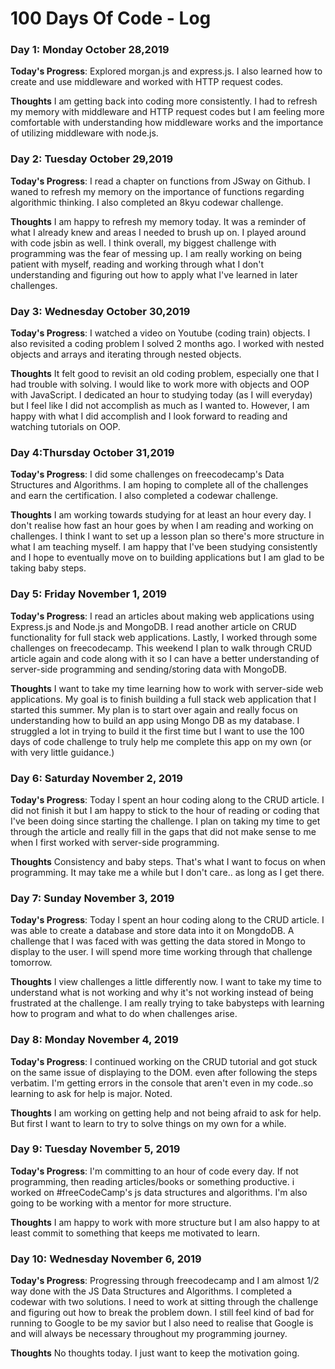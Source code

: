 <!-- # 100 Days Of Code - Log

### Day 0: February 30, 2016 (Example 1)
##### (delete me or comment me out)

**Today's Progress**: Fixed CSS, worked on canvas functionality for the app.

**Thoughts:** I really struggled with CSS, but, overall, I feel like I am slowly getting better at it. Canvas is still new for me, but I managed to figure out some basic functionality.

**Link to work:** [Calculator App](http://www.example.com)

### Day 0: February 30, 2016 (Example 2)
##### (delete me or comment me out)

**Today's Progress**: Fixed CSS, worked on canvas functionality for the app.

**Thoughts**: I really struggled with CSS, but, overall, I feel like I am slowly getting better at it. Canvas is still new for me, but I managed to figure out some basic functionality.

**Link(s) to work**: [Calculator App](http://www.example.com) -->


# 100 Days Of Code - Log

### Day 1: Monday October 28,2019

**Today's Progress**: Explored morgan.js and express.js. I also learned how to create and use middleware and worked with HTTP request codes.

**Thoughts** I am getting back into coding more consistently. I had to refresh my memory with middleware and HTTP request codes but I am feeling more comfortable with understanding how middleware works and the importance of utilizing middleware with node.js.



### Day 2: Tuesday October 29,2019

**Today's Progress**: I read a chapter on functions from JSway on Github. I waned to refresh my memory on the importance of functions regarding algorithmic thinking. I also completed an 8kyu codewar challenge.

**Thoughts** I am happy to refresh my memory today. It was a reminder of what I already knew and areas I needed to brush up on. I played around with code jsbin as well. I think overall, my biggest challenge with programming was the fear of messing up. I am really working on being patient with myself, reading and working through what I don't understanding and figuring out how to apply what I've learned in later challenges.


### Day 3: Wednesday October 30,2019

**Today's Progress**: I watched a video on Youtube (coding train) objects. I also revisited a coding problem I solved 2 months ago. I worked with nested objects and arrays and iterating through nested objects.

**Thoughts** It felt good to revisit an old coding problem, especially one that I had trouble with solving. I would like to work more with objects and OOP with JavaScript. I dedicated an hour to studying today (as I will everyday) but I feel like I did not accomplish as much as I wanted to. However, I am happy with what I did accomplish and I look forward to reading and watching tutorials on OOP.



### Day 4:Thursday October 31,2019

**Today's Progress**: I did some challenges on freecodecamp's Data Structures and Algorithms. I am hoping to complete all of the challenges and earn the certification. I also completed a codewar challenge.

**Thoughts** I am working towards studying for at least an hour every day. I don't realise how fast an hour goes by when I am reading and working on challenges. I think I want to set up a lesson plan so there's more structure in what I am teaching myself. I am happy that I've been studying consistently and I hope to eventually move on to building applications but I am glad to be taking baby steps.

### Day 5: Friday November 1, 2019

**Today's Progress**: I read an articles about making web applications using Express.js and Node.js and MongoDB.  I read another article on CRUD functionality for full stack web applications. Lastly, I worked through some challenges on freecodecamp. This weekend I plan to walk through CRUD article again and code along with it so I can have a better understanding of server-side programming and sending/storing data with MongoDB.

**Thoughts** I want to take my time learning how to work with server-side web applications. My goal is to finish building a full stack web application that I started this summer. My plan is to start over again and really focus on understanding how to build an app using Mongo DB as my database. I struggled a lot in trying to build it the first time but I want to use the 100 days of code challenge to truly help me complete this app on my own (or with very little guidance.)

### Day 6: Saturday November 2, 2019

**Today's Progress**: Today I spent an hour coding along to the CRUD article. I did not finish it but I am happy to stick to the hour of reading or coding that I've been doing since starting the challenge. I plan on taking my time to get through the article and really fill in the gaps that did not make sense to me when I first worked with server-side programming.

**Thoughts** Consistency and baby steps. That's what I want to focus on when programming. It may take me a while but I don't care.. as long as I get there.


### Day 7: Sunday November 3, 2019

**Today's Progress**: Today I spent an hour coding along to the CRUD article. I was able to create a database and store data into it on MongdoDB. A challenge that I was faced with was getting the data stored in Mongo to display to the user. I will spend more time working through that challenge tomorrow.

**Thoughts** I view challenges a little differently now. I want to take my time to understand what is not working and why it's not working instead of being frustrated at the challenge. I am really trying to take babysteps with learning how to program and what to do when challenges arise.


### Day 8: Monday November 4, 2019

**Today's Progress**: I continued working on the CRUD tutorial and got stuck on the same issue of displaying to the DOM. even after following the steps verbatim. I'm getting errors in the console that aren't even in my code..so learning to ask for help is major. Noted.

**Thoughts**  I am working on getting help and not being afraid to ask for help. But first I want to learn to try to solve things on my own for a while.

### Day 9: Tuesday November 5, 2019

**Today's Progress**: I'm committing to an hour of code every day. If not programming, then reading articles/books or something productive. i worked on #freeCodeCamp's js data structures and algorithms. I'm also going to be working with a mentor for more structure.

**Thoughts**  I am happy to work with more structure but I am also happy to at least commit to something that keeps me motivated to learn.


### Day 10: Wednesday November 6, 2019

**Today's Progress**: Progressing through freecodecamp and I am almost 1/2 way done with the JS Data Structures and Algorithms. I completed a codewar with two solutions. I need to work at sitting through the challenge and figuring out how to break the problem down. I still feel kind of bad for running to Google to be my savior but I also need to realise that Google is and will always be necessary throughout my programming journey.

**Thoughts**  No thoughts today. I just want to keep the motivation going.
